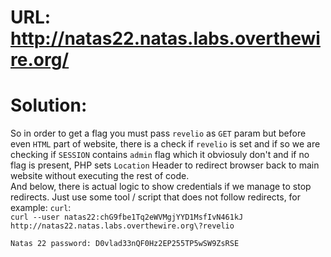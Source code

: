 # URL: http://natas22.natas.labs.overthewire.org/

# Solution:

So in order to get a flag you must pass `revelio` as `GET` param but before even `HTML` part of website, there is a check if `revelio` is set and if so we are checking if `SESSION` contains `admin` flag which it obviosuly don't and if no flag is present, PHP sets `Location` Header to redirect browser back to main website without executing the rest of code.  
And below, there is actual logic to show credentials if we manage to stop redirects.
Just use some tool / script that does not follow redirects, for example: `curl`:  
`curl --user natas22:chG9fbe1Tq2eWVMgjYYD1MsfIvN461kJ http://natas22.natas.labs.overthewire.org\?revelio`

`Natas 22 password: D0vlad33nQF0Hz2EP255TP5wSW9ZsRSE`

